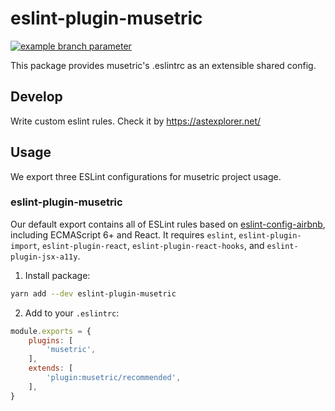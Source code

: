 # eslint-plugin-musetric

[![example branch parameter](https://github.com/popelenkow/Musetric/actions/workflows/eslint-config-musetric.yml/badge.svg?branch=develop)](https://github.com/popelenkow/Musetric/actions/workflows/eslint-config-musetric.yml)

This package provides musetric's .eslintrc as an extensible shared config.

## Develop

Write custom eslint rules. Check it by https://astexplorer.net/

## Usage

We export three ESLint configurations for musetric project usage.

### eslint-plugin-musetric

Our default export contains all of ESLint rules based on [eslint-config-airbnb](https://npmjs.com/eslint-config-airbnb), including ECMAScript 6+ and React. It requires `eslint`, `eslint-plugin-import`, `eslint-plugin-react`, `eslint-plugin-react-hooks`, and `eslint-plugin-jsx-a11y`.

1. Install package:

```sh
yarn add --dev eslint-plugin-musetric
```

2. Add to your `.eslintrc`:

```js
module.exports = {
	plugins: [
		'musetric',
	],
	extends: [
		'plugin:musetric/recommended',
	],
}
```